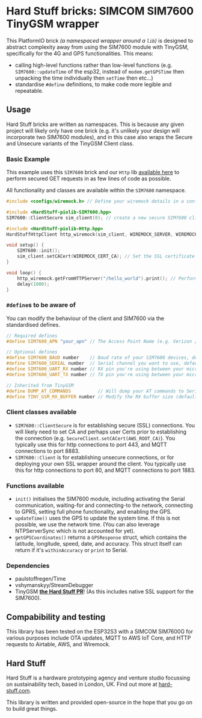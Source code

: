 # **Hard Stuff** bricks: SIMCOM SIM7600 TinyGSM wrapper

This PlatformIO brick _(a namespaced wrapper around a `lib`)_ is designed to abstract complexity away from using the SIM7600 module with TinyGSM, specifically for the 4G and GPS functionalities. This means:

-   calling high-level functions rather than low-level functions (e.g. `SIM7600::updateTime` of the esp32, instead of `modem.getGPSTime` then unpacking the time individually then `setTime` then etc...)
-   standardise `#define` definitions, to make code more legible and repeatable.

## Usage

Hard Stuff bricks are written as namespaces. This is because any given project will likely only have one brick (e.g. it's unlikely your design will incorporate two SIM7600 modules), and in this case also wraps the Secure and Unsecure variants of the TinyGSM Client class.

### Basic Example

This example uses this `SIM7600` brick and our `Http` lib [available here](https://github.com/Hard-Stuff/HardStuff-piolib-HTTP) to perform secured GET requests in as few lines of code as possible.

All functionality and classes are available within the `SIM7600` namespace.

```cpp
#include <configs/wiremock.h> // Define your wiremock details in a config

#include <HardStuff-piolib-SIM7600.hpp>
SIM7600::ClientSecure sim_client(0); // create a new secure SIM7600 client (SSL-secure ready), on MUX 0

#include <HardStuff-piolib-Http.hpp>
HardStuffHttpClient http_wiremock(sim_client, WIREMOCK_SERVER, WIREMOCK_PORT); // Create an HTTP wrapper around the client

void setup() {
    SIM7600::init();
    sim_client.setCACert(WIREMOCK_CERT_CA); // Set the SSL certificate for secure communication between client and server.
}

void loop() {
    http_wiremock.getFromHTTPServer("/hello_world").print(); // Perform a get request on the /hello_world endpoint and print the HTTP response.
    delay(1000);
}
```

### `#define`s to be aware of

You can modify the behaviour of the client and SIM7600 via the standardised defines.

```cpp
// Required defines
#define SIM7600_APN "your_apn" // The Access Point Name (e.g. Verizon / Three) of your SIM card

// Optional defines
#define SIM7600_BAUD number    // Baud rate of your SIM7600 devices, defaults to 115200
#define SIM7600_SERIAL number  // Serial channel you want to use, default is Serial1 (with Serial being reserved for your Serial.print()s)
#define SIM7600_UART_RX number // RX pin you're using between your microcontroller and the SIM7600, default varies depending on microcontroller.
#define SIM7600_UART_TX number // TX pin you're using between your microcontroller and the SIM7600, default varies depending on microcontroller.

// Inherited from TinyGSM
#define DUMP_AT_COMMANDS          // Will dump your AT commands to Serial. Very useful for debugging, remove in production code!
#define TINY_GSM_RX_BUFFER number // Modify the RX buffer size (default is 1024). Depends on your microcontroller.
```

### Client classes available

-   `SIM7600::ClientSecure` is for establishing secure (SSL) connections. You will likely need to set CA and perhaps user Certs prior to establishing the connection (e.g. `SecureClient.setCACert(AWS_ROOT_CA)`). You typically use this for http connections to port 443, and MQTT connections to port 8883.
-   `SIM7600::Client` is for establishing unsecure connections, or for deploying your own SSL wrapper around the client. You typically use this for http connections to port 80, and MQTT connections to port 1883.

### Functions available

-   `init()` initialises the SIM7600 module, including activating the Serial communication, waiting-for and connecting-to the network, connecting to GPRS, setting full phone functionality, and enabling the GPS.
-   `updateTime()` uses the GPS to update the system time. If this is not possible, we use the network time. (You can also leverage NTPServerSync which is not accounted for yet).
-   `getGPSCoordinates()` returns a `GPSResponse` struct, which contains the latitude, longitude, speed, date, and accuracy. This struct itself can return if it's `withinAccuracy` or `print` to Serial.

### Dependencies

-   paulstoffregen/Time
-   vshymanskyy/StreamDebugger
-   TinyGSM **[the Hard Stuff PR](github.com:Hard-Stuff/TinyGSM.git)**! (As this includes native SSL support for the SIM7600).

## Compabibility and testing

This library has been tested on the ESP32S3 with a SIMCOM SIM7600G for various purposes include OTA updates, MQTT to AWS IoT Core, and HTTP requests to Airtable, AWS, and Wiremock.

## Hard Stuff

Hard Stuff is a hardware prototyping agency and venture studio focussing on sustainability tech, based in London, UK.
Find out more at [hard-stuff.com](hard-stuff.com).

This library is written and provided open-source in the hope that you go on to build great things.
